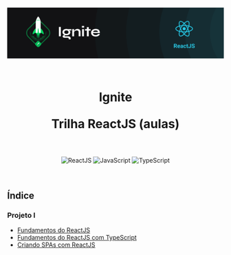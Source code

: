 <p align="center">
  <img src=".github/capa-ignite-reactjs.png" alt="Ignite ReactJS">
</p>

<br>

<h1 align="center">
  Ignite

  <br>

  Trilha ReactJS (aulas)
</h1>

<br>

<p align="center">
  <img src="https://img.shields.io/badge/React-20232A?style=for-the-badge&logo=react&logoColor=61DAFB" alt="ReactJS">
  <img src="https://img.shields.io/badge/JavaScript-323330?style=for-the-badge&logo=javascript&logoColor=F7DF1E" alt="JavaScript">
  <img src="https://img.shields.io/badge/TypeScript-007ACC?style=for-the-badge&logo=typescript&logoColor=white" alt="TypeScript">
</p>

<br>

## Índice

### Projeto I
 - [Fundamentos do ReactJS](01-fundamentos-reactjs/)
 - [Fundamentos do ReactJS com TypeScript](01-fundamentos-reactjs-ts/)
 - [Criando SPAs com ReactJS](02-ignite-timer/)
